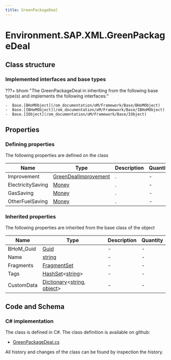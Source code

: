```yaml
---
title: GreenPackageDeal
---
```


# Environment.SAP.XML.GreenPackageDeal



## Class structure

### Implemented interfaces and base types

???+ bhom "The GreenPackageDeal in inheriting from the following base type(s) and implements the following interfaces:"

    -  Base.[BHoMObject](/om_documentation/oM/Framework/Base/BHoMObject)
    -  Base.[IBHoMObject](/om_documentation/oM/Framework/Base/IBHoMObject)
    -  Base.[IObject](/om_documentation/oM/Framework/Base/IObject)


## Properties



### Defining properties

The following properties are defined on the class

| Name             | Type             | Description      | Quantity         |
|------------------|------------------|------------------|------------------|
| Improvement | [GreenDealImprovement](/om_documentation/oM/Adapter/Environment/SAP/XML/GreenDealImprovement) | . | - |
| ElectricitySaving | [Money](/om_documentation/oM/Adapter/Environment/SAP/XML/Money) | . | - |
| GasSaving | [Money](/om_documentation/oM/Adapter/Environment/SAP/XML/Money) | . | - |
| OtherFuelSaving | [Money](/om_documentation/oM/Adapter/Environment/SAP/XML/Money) | . | - |


### Inherited properties
The following properties are inherited from the base class of the object

| Name             | Type             | Description      | Quantity         |
|------------------|------------------|------------------|------------------|
| BHoM_Guid | [Guid](https://learn.microsoft.com/en-us/dotnet/api/System.Guid?view=netstandard-2.0) | - | - |
| Name | [string](https://learn.microsoft.com/en-us/dotnet/api/System.String?view=netstandard-2.0) | - | - |
| Fragments | [FragmentSet](/om_documentation/oM/Framework/Base/FragmentSet) | - | - |
| Tags | [HashSet](https://learn.microsoft.com/en-us/dotnet/api/System.Collections.Generic.HashSet-1?view=netstandard-2.0)&lt;[string](https://learn.microsoft.com/en-us/dotnet/api/System.String?view=netstandard-2.0)&gt; | - | - |
| CustomData | [Dictionary](https://learn.microsoft.com/en-us/dotnet/api/System.Collections.Generic.Dictionary-2?view=netstandard-2.0)&lt;[string](https://learn.microsoft.com/en-us/dotnet/api/System.String?view=netstandard-2.0), [object](https://learn.microsoft.com/en-us/dotnet/api/System.Object?view=netstandard-2.0)&gt; | - | - |


## Code and Schema

### C# implementation

The class is defined in C#. The class definition is available on github:

- [GreenPackageDeal.cs](https://github.com/BHoM/SAP_Toolkit/blob/develop/SAP_oM/XML/GreenPackageDeal.cs)

All history and changes of the class can be found by inspection the history.
